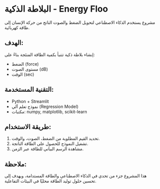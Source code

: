 # البلاطة الذكية - Energy Floo

مشروع يستخدم الذكاء الاصطناعي لتحويل الضغط والصوت الناتج من حركة الإنسان إلى طاقة كهربائية.

## الهدف:
إنشاء بلاطة ذكية تتنبأ بكمية الطاقة المنتَجة بناءً على:
- الضغط (force)
- مستوى الصوت (dB)
- الوقت (sec)

## التقنية المستخدمة:
- Python + Streamlit
- نموذج تعلم آلي (Regression Model)
- مكتبات: numpy, matplotlib, scikit-learn

## طريقة الاستخدام:
1. تحديد القيم المطلوبة من الضغط، الصوت، والوقت.
2. تشغيل النموذج للحصول على الطاقة الناتجة.
3. مشاهدة الرسم البياني للطاقة عبر الزمن.

## ملاحظة:
هذا المشروع جزء من تحدي في الذكاء الاصطناعي والطاقة المستدامة، ويهدف إلى تحسين حلول توليد الطاقة محليًا في البيئات التفاعلية.
